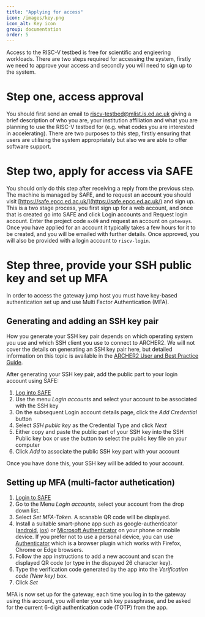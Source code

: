 ```yaml
---
title: "Applying for access"
icon: /images/key.png
icon_alt: Key icon
group: documentation
order: 5
---
```


Access to the RISC-V testbed is free for scientific and engieering workloads. There are two steps required for 
accessing the system, firstly we need to approve your access and secondly you will need to sign up to the system.

# Step one, access approval

You should first send an email to riscv-testbed@mlist.is.ed.ac.uk giving a brief description of who you are, your institution affiliation and what you are planning to use the
RISC-V testbed for (e.g. what codes you are interested in accelerating). There are two purposes to this step, firstly ensuring that users are utilising the system appropriately but also we are able to offer software support.

# Step two, apply for access via SAFE

You should only do this step after receiving a reply from the previous step. The machine is managed by SAFE, and to request an account you should visit [https://safe.epcc.ed.ac.uk/](https://safe.epcc.ed.ac.uk/) and sign up. This is a two stage process, you first sign up for a web account, and once that is created go into SAFE and click Login accounts and Request login account. Enter the project code `nx09` and request an account on `gateways`. Once you have applied for an account it typically takes a few hours for it to be created, and you will be emailed with further details. Once approved, you will also be provided with a login account to `riscv-login`.

# Step three, provide your SSH public key and set up MFA

In order to access the gateway jump host you must have key-based authentication set up and use Multi Factor Authentication (MFA).

## Generating and adding an SSH key pair

How you generate your SSH key pair depends on which operating system you use and which SSH client you use to connect to ARCHER2. We will not cover the details on generating an SSH key pair here, but detailed
information on this topic is available in the [ARCHER2 User and Best Practice Guide](https://docs.archer2.ac.uk/user-guide/connecting).

After generating your SSH key pair, add the public part to your login account using SAFE:

1.  [Log into SAFE](https://safe.epcc.ed.ac.uk)
2.  Use the menu *Login accounts* and select your account to be associated with the SSH key
3.  On the subsequent Login account details page, click the *Add Credential* button
4.  Select *SSH public key* as the Credential Type and click *Next*
5.  Either copy and paste the public part of your SSH key into the SSH Public key box or use the button to select the public key file on your computer
6.  Click *Add* to associate the public SSH key part with your account

Once you have done this, your SSH key will be added to your account.

## Setting up MFA (multi-factor authetication)

1. [Login to SAFE](https://safe.epcc.ed.ac.uk)
2. Go to the Menu *Login accounts*, select your account from the drop down list.
3. Select *Set MFA-Token*.  A scanable QR code will be displayed.
4. Install a suitable smart-phone app such as 
google-authenticator ([android](https://play.google.com/store/apps/details?id=com.google.android.apps.authenticator2), [ios](http://appstore.com/googleauthenticator))  or [Microsoft Authenticator](https://www.microsoft.com/en-gb/security/mobile-authenticator-app)  on your phone or mobile device.  If you prefer not to use a personal device, you can use [Authenticator](https://authenticator.cc/) which is a browser plugin which works with Firefox, Chrome or Edge browsers.
5. Follow the app instructions to add a new account and scan the displayed QR code (or type in the dispayed 26 character key).
6. Type the verification code generated by the app into the *Verification code (New key)* box.
7. Click *Set*

MFA is now set up for the gateway, each time you log in to the gateway using this account, you will enter your ssh key passphrase, and be asked for the current 6-digit authentication code (TOTP) from the app.
